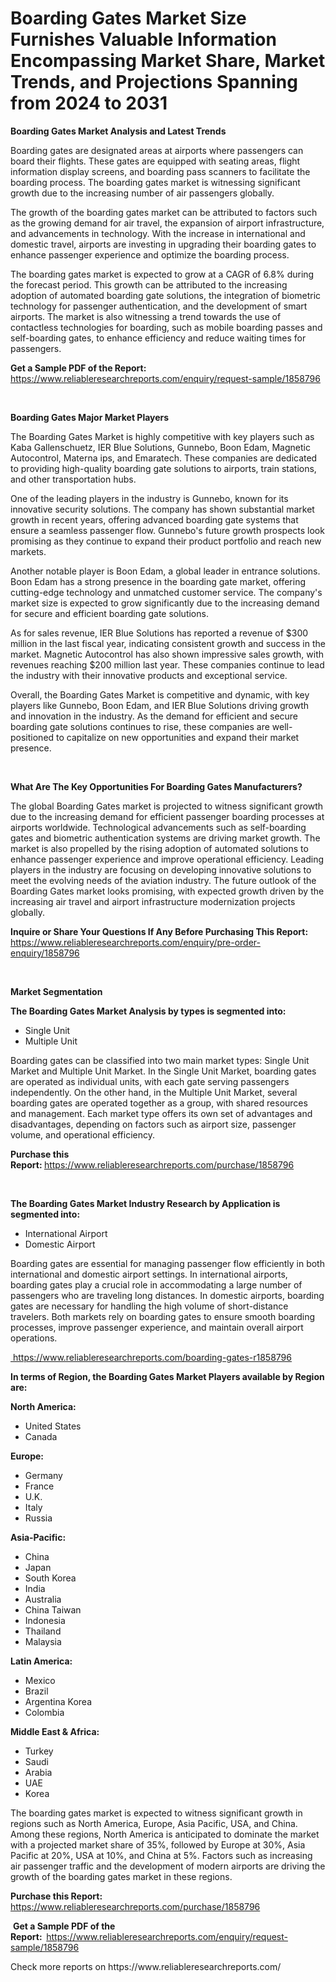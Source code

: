 <p><h1>Boarding Gates Market Size Furnishes Valuable Information Encompassing Market Share, Market Trends, and Projections Spanning from 2024 to 2031</h1></p><p><strong>Boarding Gates Market Analysis and Latest Trends</strong></p>
<p><p>Boarding gates are designated areas at airports where passengers can board their flights. These gates are equipped with seating areas, flight information display screens, and boarding pass scanners to facilitate the boarding process. The boarding gates market is witnessing significant growth due to the increasing number of air passengers globally.</p><p>The growth of the boarding gates market can be attributed to factors such as the growing demand for air travel, the expansion of airport infrastructure, and advancements in technology. With the increase in international and domestic travel, airports are investing in upgrading their boarding gates to enhance passenger experience and optimize the boarding process.</p><p>The boarding gates market is expected to grow at a CAGR of 6.8% during the forecast period. This growth can be attributed to the increasing adoption of automated boarding gate solutions, the integration of biometric technology for passenger authentication, and the development of smart airports. The market is also witnessing a trend towards the use of contactless technologies for boarding, such as mobile boarding passes and self-boarding gates, to enhance efficiency and reduce waiting times for passengers.</p></p>
<p><strong>Get a Sample PDF of the Report:&nbsp;</strong> <a href="https://www.reliableresearchreports.com/enquiry/request-sample/1858796">https://www.reliableresearchreports.com/enquiry/request-sample/1858796</a></p>
<p>&nbsp;</p>
<p><strong>Boarding Gates Major Market Players</strong></p>
<p><p>The Boarding Gates Market is highly competitive with key players such as Kaba Gallenschuetz, IER Blue Solutions, Gunnebo, Boon Edam, Magnetic Autocontrol, Materna ips, and Emaratech. These companies are dedicated to providing high-quality boarding gate solutions to airports, train stations, and other transportation hubs.</p><p>One of the leading players in the industry is Gunnebo, known for its innovative security solutions. The company has shown substantial market growth in recent years, offering advanced boarding gate systems that ensure a seamless passenger flow. Gunnebo's future growth prospects look promising as they continue to expand their product portfolio and reach new markets.</p><p>Another notable player is Boon Edam, a global leader in entrance solutions. Boon Edam has a strong presence in the boarding gate market, offering cutting-edge technology and unmatched customer service. The company's market size is expected to grow significantly due to the increasing demand for secure and efficient boarding gate solutions.</p><p>As for sales revenue, IER Blue Solutions has reported a revenue of $300 million in the last fiscal year, indicating consistent growth and success in the market. Magnetic Autocontrol has also shown impressive sales growth, with revenues reaching $200 million last year. These companies continue to lead the industry with their innovative products and exceptional service.</p><p>Overall, the Boarding Gates Market is competitive and dynamic, with key players like Gunnebo, Boon Edam, and IER Blue Solutions driving growth and innovation in the industry. As the demand for efficient and secure boarding gate solutions continues to rise, these companies are well-positioned to capitalize on new opportunities and expand their market presence.</p></p>
<p>&nbsp;</p>
<p><strong>What Are The Key Opportunities For Boarding Gates Manufacturers?</strong></p>
<p><p>The global Boarding Gates market is projected to witness significant growth due to the increasing demand for efficient passenger boarding processes at airports worldwide. Technological advancements such as self-boarding gates and biometric authentication systems are driving market growth. The market is also propelled by the rising adoption of automated solutions to enhance passenger experience and improve operational efficiency. Leading players in the industry are focusing on developing innovative solutions to meet the evolving needs of the aviation industry. The future outlook of the Boarding Gates market looks promising, with expected growth driven by the increasing air travel and airport infrastructure modernization projects globally.</p></p>
<p><strong>Inquire or Share Your Questions If Any Before Purchasing This Report:</strong> <a href="https://www.reliableresearchreports.com/enquiry/pre-order-enquiry/1858796">https://www.reliableresearchreports.com/enquiry/pre-order-enquiry/1858796</a></p>
<p>&nbsp;</p>
<p><strong>Market Segmentation</strong></p>
<p><strong>The Boarding Gates Market Analysis by types is segmented into:</strong></p>
<p><ul><li>Single Unit</li><li>Multiple Unit</li></ul></p>
<p><p>Boarding gates can be classified into two main market types: Single Unit Market and Multiple Unit Market. In the Single Unit Market, boarding gates are operated as individual units, with each gate serving passengers independently. On the other hand, in the Multiple Unit Market, several boarding gates are operated together as a group, with shared resources and management. Each market type offers its own set of advantages and disadvantages, depending on factors such as airport size, passenger volume, and operational efficiency.</p></p>
<p><strong>Purchase this Report:&nbsp;</strong><a href="https://www.reliableresearchreports.com/purchase/1858796">https://www.reliableresearchreports.com/purchase/1858796</a></p>
<p>&nbsp;</p>
<p><strong>The Boarding Gates Market Industry Research by Application is segmented into:</strong></p>
<p><ul><li>International Airport</li><li>Domestic Airport</li></ul></p>
<p><p>Boarding gates are essential for managing passenger flow efficiently in both international and domestic airport settings. In international airports, boarding gates play a crucial role in accommodating a large number of passengers who are traveling long distances. In domestic airports, boarding gates are necessary for handling the high volume of short-distance travelers. Both markets rely on boarding gates to ensure smooth boarding processes, improve passenger experience, and maintain overall airport operations.</p></p>
<p><a href="https://www.reliableresearchreports.com/boarding-gates-r1858796">&nbsp;https://www.reliableresearchreports.com/boarding-gates-r1858796</a></p>
<p><strong>In terms of Region, the Boarding Gates Market Players available by Region are:</strong></p>
<p>
    <p> <strong> North America: </strong>
        <ul>
            <li>United States</li>
            <li>Canada</li>
        </ul>
        </p> 
    <p> <strong> Europe: </strong>
        <ul>
            <li>Germany</li>
            <li>France</li>
            <li>U.K.</li>
            <li>Italy</li>
            <li>Russia</li>
        </ul>
        </p> 
    <p> <strong> Asia-Pacific: </strong>
        <ul>
            <li>China</li>
            <li>Japan</li>
            <li>South Korea</li>
            <li>India</li>
            <li>Australia</li>
            <li>China Taiwan</li>
            <li>Indonesia</li>
            <li>Thailand</li>
            <li>Malaysia</li>
        </ul>
        </p> 
    <p> <strong> Latin America: </strong>
        <ul>
            <li>Mexico</li>
            <li>Brazil</li>
            <li>Argentina Korea</li>
            <li>Colombia</li>
        </ul>
        </p> 
    <p> <strong> Middle East & Africa: </strong>
        <ul>
            <li>Turkey</li>
            <li>Saudi</li>
            <li>Arabia</li>
            <li>UAE</li>
            <li>Korea</li>
        </ul>
    </p>
    </p>
<p><p>The boarding gates market is expected to witness significant growth in regions such as North America, Europe, Asia Pacific, USA, and China. Among these regions, North America is anticipated to dominate the market with a projected market share of 35%, followed by Europe at 30%, Asia Pacific at 20%, USA at 10%, and China at 5%. Factors such as increasing air passenger traffic and the development of modern airports are driving the growth of the boarding gates market in these regions.</p></p>
<p><strong>Purchase this Report: </strong><a href="https://www.reliableresearchreports.com/purchase/1858796">https://www.reliableresearchreports.com/purchase/1858796</a></p>
<p>&nbsp;<strong>Get a Sample PDF of the Report:&nbsp;&nbsp;</strong><a href="https://www.reliableresearchreports.com/enquiry/request-sample/1858796">https://www.reliableresearchreports.com/enquiry/request-sample/1858796</a></p>
<p><strong></strong></p>
<p>Check more reports on https://www.reliableresearchreports.com/</p>